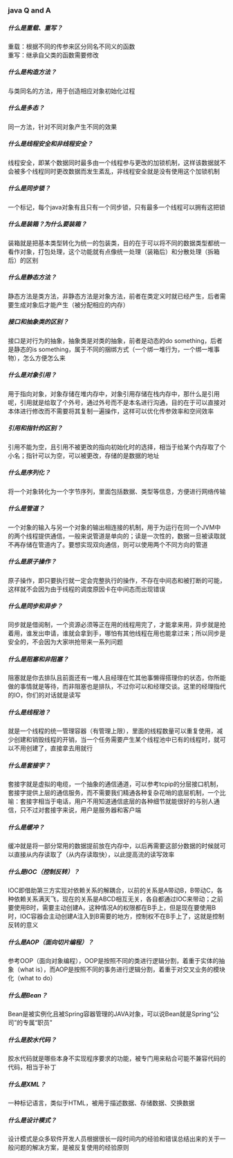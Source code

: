 ### java Q and A

##### 什么是重载、重写？
重载：根据不同的传参来区分同名不同义的函数  
重写：继承自父类的函数需要修改
##### 什么是构造方法？
与类同名的方法，用于创造相应对象初始化过程    
##### 什么是多态？
同一方法，针对不同对象产生不同的效果
##### 什么是线程安全和非线程安全？
线程安全，即某个数据同时最多由一个线程参与更改的加锁机制，这样该数据就不会被多个线程同时更改数据而发生紊乱，非线程安全就是没有使用这个加锁机制
##### 什么是同步锁？
一个标记，每个java对象有且只有一个同步锁，只有最多一个线程可以拥有这把锁
##### 什么是装箱？为什么要装箱？
装箱就是把基本类型转化为统一的包装类，目的在于可以将不同的数据类型都统一看作对象，打包处理，这个功能就有点像统一处理（装箱后）和分散处理（拆箱后）的区别
##### 什么是静态方法？
静态方法是类方法，非静态方法是对象方法，前者在类定义时就已经产生，后者需要生成对象后才能产生（被分配相应的内存）
##### 接口和抽象类的区别？
接口是对行为的抽象，抽象类是对类的抽象，前者是动态的do something，后者是静态的is something，属于不同的捆绑方式（一个绑一堆行为，一个绑一堆事物），怎么方便怎么来
##### 什么是对象引用？
用于指向对象，对象存储在堆内存中，对象引用存储在栈内存中，那什么是引用呢，引用就是给取了个外号，通过外号而不是本名进行沟通，目的在于可以直接对本体进行修改而不需要将其复制一遍操作，这样可以优化传参效率和空间效率
##### 引用和指针的区别？
引用不能为空，且引用不被更改的指向初始化时的选择，相当于给某个内存取了个小名；指针可以为空，可以被更改，存储的是数据的地址
##### 什么是序列化？
将一个对象转化为一个字节序列，里面包括数据、类型等信息，方便进行网络传输
##### 什么是管道？
一个对象的输入与另一个对象的输出相连接的机制，用于为运行在同一个JVM中的两个线程提供通信，一般来说管道是单向的；读是一次性的，数据一旦被读取就不再存储在管道内了。要想实现双向通信，则可以使用两个不同方向的管道
##### 什么是原子操作？
原子操作，即只要执行就一定会完整执行的操作，不存在中间态和被打断的可能，这样就不会因为由于线程的调度原因卡在中间态而出现错误
##### 什么是同步和异步？
同步就是借阅制，一个资源必须等正在用的线程用完了，才能拿来用，异步就是抢着用，谁发出申请，谁就会拿到手，哪怕有其他线程在用也能拿过来；所以同步是安全的，不会因为大家哄抢带来一系列问题
##### 什么是阻塞和非阻塞？
阻塞就是你去排队且前面还有一堆人且经理在忙其他事懒得搭理你的状态，你所能做的事情就是等待，而非阻塞也是排队，不过你可以和经理交谈。这里的经理指代的IO，你们的对话就是读写
##### 什么是线程池？
就是一个线程的统一管理容器（有管理上限），里面的线程数量可以重复使用，减少创建和销毁线程的开销，当一个任务需要产生某个线程池中已有的线程时，就可以不用创建了，直接拿去用就行
##### 什么是套接字？
套接字就是虚拟的电缆，一个抽象的通信通道，可以参考tcpip的分层接口机制，套接字提供上层的通信服务，而不需要我们精通各种复杂花哨的底层机制，一个比喻：套接字相当于电话，用户不用知道通信底层的各种细节就能很好的与别人通信，只不过对套接字来说，用户是服务器和客户端
##### 什么是缓冲？
缓冲就是将一部分常用的数据提前放在内存中，以后再需要这部分数据的时候就可以直接从内存读取了（从内存读取快），以此提高流的读写效率
##### 什么是IOC（控制反转）？
IOC即借助第三方实现对依赖关系的解耦合，以前的关系是A带动B，B带动C，各种依赖关系满天飞，现在的关系是ABCD相互无关，各自都通过IOC来带动；之前要使用B时，需要主动创建A，这种情况A的权限都在B手上，但是现在要使用B时，IOC容器会主动创建A注入到B需要的地方，控制权不在B手上了，这就是控制反转的意义
##### 什么是AOP（面向切片编程）？
参考OOP（面向对象编程），OOP是按照不同的类进行逻辑分割，着重于实体的抽象（what is），而AOP是按照不同的事务进行逻辑分割，着重于对交叉业务的模块化（what to do）
##### 什么是Bean？
Bean是被实例化且被Spring容器管理的JAVA对象，可以说Bean就是Spring“公司”的专属“职员”
##### 什么是胶水代码？
胶水代码就是哪些本身不实现程序要求的功能，被专门用来粘合可能不兼容代码的代码，相当于补丁
##### 什么是XML？
一种标记语言，类似于HTML，被用于描述数据、存储数据、交换数据
##### 什么是设计模式？
设计模式是众多软件开发人员根据很长一段时间内的经验和错误总结出来的关于一般问题的解决方案，是被反复使用的经验原则
